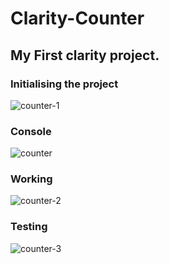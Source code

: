# Clarity-Counter

## My First clarity project.

### Initialising the project
![counter-1](https://user-images.githubusercontent.com/79459872/201459982-c630ad74-9d55-484e-8911-fe1a07be8e0a.png)

### Console
![counter](https://user-images.githubusercontent.com/79459872/201459968-4171e30d-7c2f-457f-8b29-69a721013987.png)

### Working
![counter-2](https://user-images.githubusercontent.com/79459872/201459985-455992bd-3b65-4544-96ea-81c2174ba036.png)

### Testing
![counter-3](https://user-images.githubusercontent.com/79459872/201459986-052121b3-d932-4fbc-ae1f-fcdc266c26a2.png)
